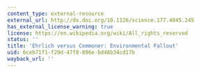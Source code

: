 ```yaml
---
content_type: external-resource
external_url: http://dx.doi.org/10.1126/science.177.4045.245
has_external_license_warning: true
license: https://en.wikipedia.org/wiki/All_rights_reserved
status: ''
title: 'Ehrlich versus Commoner: Environmental Fallout'
uid: 6ceb71f1-f29d-47f8-896e-bd48b34cd17b
wayback_url: ''
---
```


